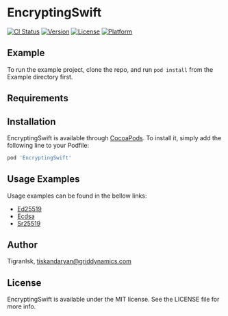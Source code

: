 # EncryptingSwift

[![CI Status](https://img.shields.io/travis/TigranIsk/EncryptingSwift.svg?style=flat)](https://travis-ci.org/TigranIsk/EncryptingSwift)
[![Version](https://img.shields.io/cocoapods/v/EncryptingSwift.svg?style=flat)](https://cocoapods.org/pods/EncryptingSwift)
[![License](https://img.shields.io/cocoapods/l/EncryptingSwift.svg?style=flat)](https://cocoapods.org/pods/EncryptingSwift)
[![Platform](https://img.shields.io/cocoapods/p/EncryptingSwift.svg?style=flat)](https://cocoapods.org/pods/EncryptingSwift)

## Example

To run the example project, clone the repo, and run `pod install` from the Example directory first.

## Requirements

## Installation

EncryptingSwift is available through [CocoaPods](https://cocoapods.org). To install
it, simply add the following line to your Podfile:

```ruby
pod 'EncryptingSwift'
```

## Usage Examples

Usage examples can be found in the bellow links:

- [Ed25519](https://github.com/sublabdev/encrypting-swift/blob/dev/Doc/Ed25519.md)
- [Ecdsa](https://github.com/sublabdev/encrypting-swift/blob/dev/Doc/Ecdsa.md)
- [Sr25519](https://github.com/sublabdev/encrypting-swift/blob/dev/Doc/Sr25519.md)

## Author

TigranIsk, tiskandaryan@griddynamics.com

## License

EncryptingSwift is available under the MIT license. See the LICENSE file for more info.
